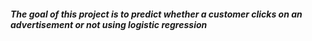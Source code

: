 ##### The goal of this project is to predict whether a customer clicks on an advertisement or not using logistic regression
